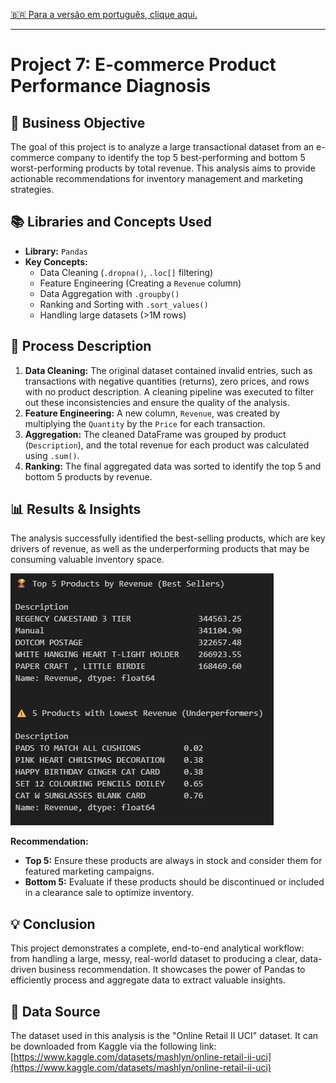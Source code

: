 [🇧🇷 Para a versão em português, clique aqui.](./LEIA-ME.md)

---

# Project 7: E-commerce Product Performance Diagnosis

## 🎯 Business Objective
The goal of this project is to analyze a large transactional dataset from an e-commerce company to identify the top 5 best-performing and bottom 5 worst-performing products by total revenue. This analysis aims to provide actionable recommendations for inventory management and marketing strategies.

## 📚 Libraries and Concepts Used
-   **Library:** `Pandas`
-   **Key Concepts:**
    -   Data Cleaning (`.dropna()`, `.loc[]` filtering)
    -   Feature Engineering (Creating a `Revenue` column)
    -   Data Aggregation with `.groupby()`
    -   Ranking and Sorting with `.sort_values()`
    -   Handling large datasets (>1M rows)

## 📖 Process Description
1.  **Data Cleaning:** The original dataset contained invalid entries, such as transactions with negative quantities (returns), zero prices, and rows with no product description. A cleaning pipeline was executed to filter out these inconsistencies and ensure the quality of the analysis.
2.  **Feature Engineering:** A new column, `Revenue`, was created by multiplying the `Quantity` by the `Price` for each transaction.
3.  **Aggregation:** The cleaned DataFrame was grouped by product (`Description`), and the total revenue for each product was calculated using `.sum()`.
4.  **Ranking:** The final aggregated data was sorted to identify the top 5 and bottom 5 products by revenue.

## 📊 Results & Insights
The analysis successfully identified the best-selling products, which are key drivers of revenue, as well as the underperforming products that may be consuming valuable inventory space.

![alt text](image.png)

**Recommendation:**
-   **Top 5:** Ensure these products are always in stock and consider them for featured marketing campaigns.
-   **Bottom 5:** Evaluate if these products should be discontinued or included in a clearance sale to optimize inventory.

## 💡 Conclusion
This project demonstrates a complete, end-to-end analytical workflow: from handling a large, messy, real-world dataset to producing a clear, data-driven business recommendation. It showcases the power of Pandas to efficiently process and aggregate data to extract valuable insights.

## 💾 Data Source
The dataset used in this analysis is the "Online Retail II UCI" dataset. It can be downloaded from Kaggle via the following link:
[https://www.kaggle.com/datasets/mashlyn/online-retail-ii-uci](https://www.kaggle.com/datasets/mashlyn/online-retail-ii-uci)
